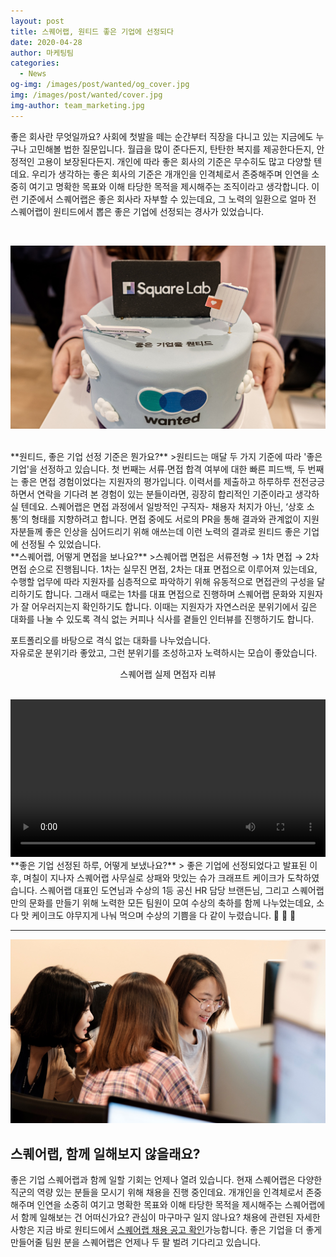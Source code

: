 ```yaml
---
layout: post
title: 스퀘어랩, 원티드 좋은 기업에 선정되다
date: 2020-04-28
author: 마케팅팀
categories:
  - News
og-img: /images/post/wanted/og_cover.jpg
img: /images/post/wanted/cover.jpg
img-author: team_marketing.jpg
---
```


좋은 회사란 무엇일까요? 사회에 첫발을 떼는 순간부터 직장을 다니고 있는 지금에도 누구나 고민해볼 법한 질문입니다. 월급을 많이 준다든지, 탄탄한 복지를 제공한다든지, 안정적인 고용이 보장된다든지. 개인에 따라 좋은 회사의 기준은 무수히도 많고 다양할 텐데요. 우리가 생각하는 좋은 회사의 기준은 개개인을 인격체로서 존중해주며 인연을 소중히 여기고 명확한 목표와 이해 타당한 목적을 제시해주는 조직이라고 생각합니다. 이런 기준에서 스퀘어랩은 좋은 회사라 자부할 수 있는데요, 그 노력의 일환으로 얼마 전 스퀘어랩이 원티드에서 뽑은 좋은 기업에 선정되는 경사가 있었습니다.

<br>

![원티드1](/images/post/wanted/post1_wanted.jpg)

<br>
**원티드, 좋은 기업 선정 기준은 뭔가요?** 
>원티드는 매달 두 가지 기준에 따라 '좋은 기업'을 선정하고 있습니다.  첫 번째는 서류∙면접 합격 여부에 대한 빠른 피드백, 두 번째는  좋은 면접 경험이었다는 지원자의 평가입니다. 이력서를 제출하고 하루하루 전전긍긍하면서 연락을 기다려 본 경험이 있는 분들이라면, 굉장히 합리적인 기준이라고 생각하실 텐데요. 스퀘어랩은 면접 과정에서 일방적인 구직자- 채용자 처지가 아닌, ‘상호 소통’의 형태를 지향하려고 합니다. 면접 중에도 서로의 PR을 통해 결과와 관계없이 지원자분들께 좋은 인상을 심어드리기 위해 애쓰는데 이런 노력의 결과로 원티드 좋은 기업에 선정될 수 있었습니다.

<br>  
**스퀘어랩, 어떻게 면접을 보나요?**
>스퀘어랩 면접은 서류전형 → 1차 면접  → 2차 면접 순으로 진행됩니다. 1차는 실무진 면접, 2차는 대표 면접으로 이루어져 있는데요, 수행할 업무에 따라 지원자를 심층적으로 파악하기 위해 유동적으로 면접관의 구성을 달리하기도 합니다. 그래서 때로는 1차를 대표 면접으로 진행하며 스퀘어랩 문화와 지원자가 잘 어우러지는지 확인하기도 합니다. 이때는 지원자가 자연스러운 분위기에서 깊은 대화를 나눌 수 있도록 격식 없는 커피나 식사를 곁들인 인터뷰를 진행하기도 합니다.

<p class="quotes">
<i class="ri-double-quotes-l quote"></i>
포트폴리오를 바탕으로 격식 없는 대화를 나누었습니다.<br>
자유로운 분위기라 좋았고, 그런 분위기를 조성하고자 노력하시는 모습이 좋았습니다.
<i class="ri-double-quotes-r quote"></i>  
<p align="center">스퀘어랩 실제 면접자 리뷰</p>
</p>

<br>
<video src="/images/post/wanted/wantedvideo.mp4" width="100%" controls loop></video>

<br>
**좋은 기업 선정된 하루, 어떻게 보냈나요?**
> 좋은 기업에 선정되었다고 발표된 이후, 며칠이 지나자 스퀘어랩 사무실로 상패와 맛있는 슈가 크래프트 케이크가 도착하였습니다. 스퀘어랩 대표인 도연님과 수상의 1등 공신 HR 담당 브랜든님, 그리고 스퀘어랩만의 문화를 만들기 위해 노력한 모든 팀원이 모여 수상의 축하를 함께 나누었는데요, 소다 맛 케이크도 야무지게 나눠 먹으며 수상의 기쁨을 다 같이 누렸습니다. 🥳 🥳 🥳

---

![원티드3](/images/post/wanted/post2_wanted.jpg)

## 스퀘어랩, 함께 일해보지 않을래요?

좋은 기업 스퀘어랩과 함께 일할 기회는 언제나 열려 있습니다. 현재 스퀘어랩은 다양한 직군의 역량 있는 분들을 모시기 위해 채용을 진행 중인데요. 개개인을 인격체로서 존중해주며 인연을 소중히 여기고 명확한 목표와 이해 타당한 목적을 제시해주는 스퀘어랩에서 함께 일해보는 건 어떠신가요? 관심이 마구마구 일지 않나요? 채용에 관련된 자세한 사항은 지금 바로 원티드에서 [스퀘어랩 채용 공고 확인](https://squarelab.co/blog/square-lab-branding/)가능합니다. 좋은 기업을 더 좋게 만들어줄 팀원 분을 스퀘어랩은 언제나 두 팔 벌려 기다리고 있습니다.
